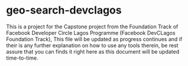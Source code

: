 # geo-search-devclagos
This is a project for the Capstone project from the Foundation Track of Facebook Developer Circle Lagos Programme (Facebook DevCLagos Foundation Track), This file will be updated as progress continues and if their is any further explanation on how to use any tools therein, be rest assure that you can finds it right here as this document will be updated time-to-time.
